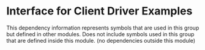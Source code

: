 
# Interface for Client Driver Examples
This dependency information represents symbols that are used in this group but defined in other modules.  Does not include symbols used in this group that are defined inside this module.
(no dependencies outside this module)
